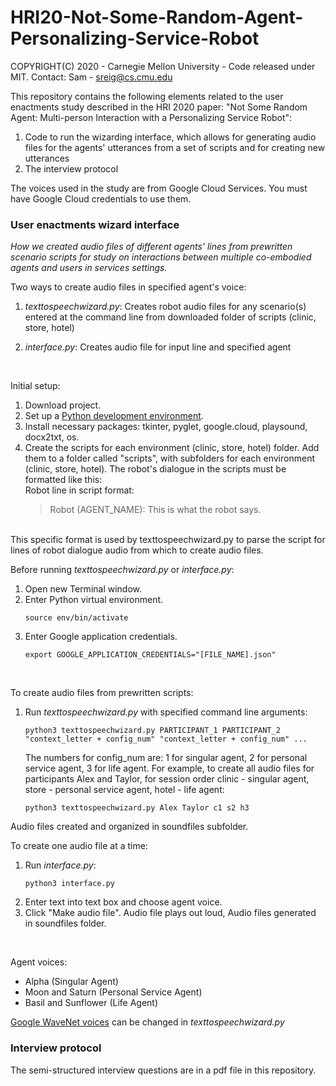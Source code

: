 # HRI20-Not-Some-Random-Agent-Personalizing-Service-Robot

COPYRIGHT(C) 2020 - Carnegie Mellon University - Code released under MIT. Contact: Sam - sreig@cs.cmu.edu 

This repository contains the following elements related to the user enactments study described in the HRI 2020 paper: "Not Some Random Agent: Multi-person Interaction with a Personalizing Service Robot":

1. Code to run the wizarding interface, which allows for generating audio files for the agents' utterances from a set of scripts and for creating new utterances
2. The interview protocol

The voices used in the study are from Google Cloud Services. You must have Google Cloud credentials to use them. 

### User enactments wizard interface

_How we created audio files of different agents' lines from prewritten scenario scripts for study on interactions between multiple co-embodied agents and users in services settings._

Two ways to create audio files in specified agent's voice:
1. _texttospeechwizard.py_: 
Creates robot audio files for any scenario(s) entered at the command line from downloaded folder of scripts (clinic, store, hotel)

2. _interface.py_:
Creates audio file for input line and specified agent
<br />

Initial setup:
1. Download project.
2. Set up a [Python development environment](https://cloud.google.com/python/setup).
3. Install necessary packages: tkinter, pyglet, google.cloud, playsound, docx2txt, os.
4. Create the scripts for each environment (clinic, store, hotel) folder. Add them to a folder called "scripts", with subfolders for each environment (clinic, store, hotel). The robot's dialogue in the scripts must be formatted like this:<br />
    Robot line in script format: 
    > Robot (AGENT_NAME): This is what the robot says.
<br />
This specific format is used by texttospeechwizard.py to parse the script for lines of robot dialogue audio from which to create audio files.

Before running _texttospeechwizard.py_ or _interface.py_:
1. Open new Terminal window.
2. Enter Python virtual environment.<br />
    ```
    source env/bin/activate
    ```
3. Enter Google application credentials.<br />
    ```
    export GOOGLE_APPLICATION_CREDENTIALS="[FILE_NAME].json"
    ```
<br />

To create audio files from prewritten scripts:
1. Run _texttospeechwizard.py_ with specified command line arguments:<br />
    ```
    python3 texttospeechwizard.py PARTICIPANT_1 PARTICIPANT_2 "context_letter + config_num" "context_letter + config_num" ...
    ```
    The numbers for config_num are: 1 for singular agent, 2 for personal service agent, 3 for life agent. For example, to create all audio files for participants Alex and Taylor, for session order clinic - singular agent, store - personal service agent, hotel - life agent:<br />
    ```
    python3 texttospeechwizard.py Alex Taylor c1 s2 h3
    ```
Audio files created and organized in soundfiles subfolder.
<br />

To create one audio file at a time:
1. Run _interface.py_:<br />
    ```
    python3 interface.py
    ```
2. Enter text into text box and choose agent voice.
3. Click "Make audio file". Audio file plays out loud, Audio files generated in soundfiles folder.
<br />

Agent voices:
* Alpha (Singular Agent)
* Moon and Saturn (Personal Service Agent)
* Basil and Sunflower (Life Agent)

[Google WaveNet voices](https://cloud.google.com/text-to-speech/docs/voices) can be changed in _texttospeechwizard.py_


### Interview protocol

The semi-structured interview questions are in a pdf file in this repository. 